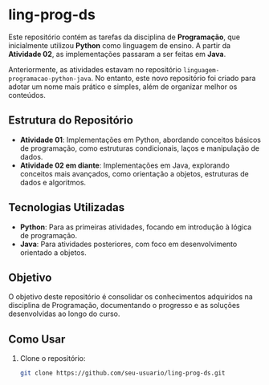 # ling-prog-ds

Este repositório contém as tarefas da disciplina de **Programação**, que inicialmente utilizou **Python** como linguagem de ensino. A partir da **Atividade 02**, as implementações passaram a ser feitas em **Java**.

Anteriormente, as atividades estavam no repositório `linguagem-programacao-python-java`. No entanto, este novo repositório foi criado para adotar um nome mais prático e simples, além de organizar melhor os conteúdos.

## Estrutura do Repositório

- **Atividade 01**: Implementações em Python, abordando conceitos básicos de programação, como estruturas condicionais, laços e manipulação de dados.
- **Atividade 02 em diante**: Implementações em Java, explorando conceitos mais avançados, como orientação a objetos, estruturas de dados e algoritmos.

## Tecnologias Utilizadas

- **Python**: Para as primeiras atividades, focando em introdução à lógica de programação.
- **Java**: Para atividades posteriores, com foco em desenvolvimento orientado a objetos.

## Objetivo

O objetivo deste repositório é consolidar os conhecimentos adquiridos na disciplina de Programação, documentando o progresso e as soluções desenvolvidas ao longo do curso.

## Como Usar

1. Clone o repositório:
   ```bash
   git clone https://github.com/seu-usuario/ling-prog-ds.git
   ```
